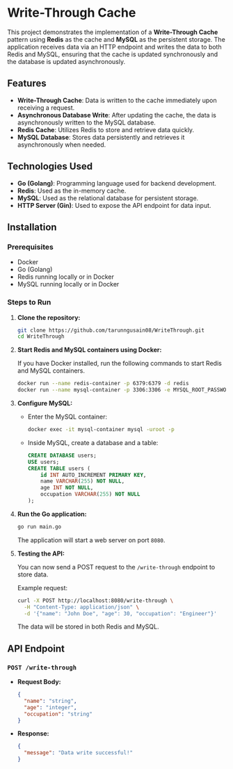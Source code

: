 # Write-Through Cache

This project demonstrates the implementation of a **Write-Through Cache** pattern using **Redis** as the cache and **MySQL** as the persistent storage. The application receives data via an HTTP endpoint and writes the data to both Redis and MySQL, ensuring that the cache is updated synchronously and the database is updated asynchronously.

## Features

- **Write-Through Cache**: Data is written to the cache immediately upon receiving a request.
- **Asynchronous Database Write**: After updating the cache, the data is asynchronously written to the MySQL database.
- **Redis Cache**: Utilizes Redis to store and retrieve data quickly.
- **MySQL Database**: Stores data persistently and retrieves it asynchronously when needed.

## Technologies Used

- **Go (Golang)**: Programming language used for backend development.
- **Redis**: Used as the in-memory cache.
- **MySQL**: Used as the relational database for persistent storage.
- **HTTP Server (Gin)**: Used to expose the API endpoint for data input.

## Installation

### Prerequisites

- Docker
- Go (Golang)
- Redis running locally or in Docker
- MySQL running locally or in Docker

### Steps to Run

1. **Clone the repository:**

   ```bash
   git clone https://github.com/tarunngusain08/WriteThrough.git
   cd WriteThrough
   ```

2. **Start Redis and MySQL containers using Docker:**

   If you have Docker installed, run the following commands to start Redis and MySQL containers.

   ```bash
   docker run --name redis-container -p 6379:6379 -d redis
   docker run --name mysql-container -p 3306:3306 -e MYSQL_ROOT_PASSWORD=root -d mysql:latest
   ```

3. **Configure MySQL:**

   - Enter the MySQL container:

     ```bash
     docker exec -it mysql-container mysql -uroot -p
     ```

   - Inside MySQL, create a database and a table:

     ```sql
     CREATE DATABASE users;
     USE users;
     CREATE TABLE users (
         id INT AUTO_INCREMENT PRIMARY KEY,
         name VARCHAR(255) NOT NULL,
         age INT NOT NULL,
         occupation VARCHAR(255) NOT NULL
     );
     ```

4. **Run the Go application:**

   ```bash
   go run main.go
   ```

   The application will start a web server on port `8080`.

6. **Testing the API:**

   You can now send a POST request to the `/write-through` endpoint to store data.

   Example request:

   ```bash
   curl -X POST http://localhost:8080/write-through \
     -H "Content-Type: application/json" \
     -d '{"name": "John Doe", "age": 30, "occupation": "Engineer"}'
   ```

   The data will be stored in both Redis and MySQL.

## API Endpoint

### `POST /write-through`

- **Request Body:**

  ```json
  {
    "name": "string",
    "age": "integer",
    "occupation": "string"
  }
  ```

- **Response:**

  ```json
  {
    "message": "Data write successful!"
  }
  ```
